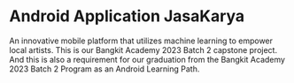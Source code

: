 # Android Application JasaKarya

An innovative mobile platform that utilizes machine learning to empower local artists. This is our Bangkit Academy 2023 Batch 2 capstone project. And this is also a requirement for our graduation from the Bangkit Academy 2023 Batch 2 Program as an Android Learning Path.
